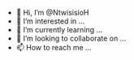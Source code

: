 - 👋 Hi, I’m @NtwisisioH
- 👀 I’m interested in ...
- 🌱 I’m currently learning ...
- 💞️ I’m looking to collaborate on ...
- 📫 How to reach me ...

<!---
NtwisisioH/NtwisisioH is a ✨ special ✨ repository because its `README.md` (this file) appears on your GitHub profile.
You can click the Preview link to take a look at your changes.
--->
